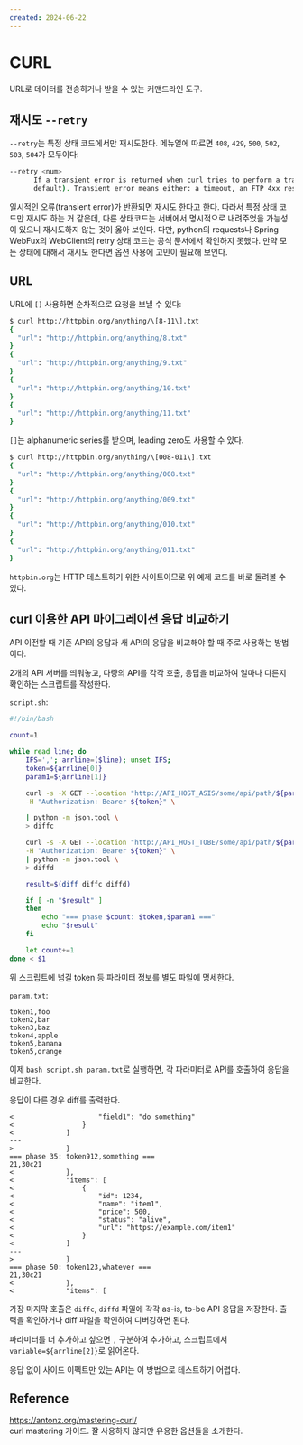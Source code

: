 ```yaml
---
created: 2024-06-22
---
```

# CURL

URL로 데이터를 전송하거나 받을 수 있는 커맨드라인 도구.

## 재시도 `--retry`

`--retry`는 특정 상태 코드에서만 재시도한다.
메뉴얼에 따르면 `408`, `429`, `500`, `502`, `503`, `504`가 모두이다:

```bash
--retry <num>
      If a transient error is returned when curl tries to perform a transfer, it will retry this number of times before giving up. Setting the number to 0 makes curl do no retries (which is the
      default). Transient error means either: a timeout, an FTP 4xx response code or an HTTP 408, 429, 500, 502, 503 or 504 response code.
```

일시적인 오류(transient error)가 반환되면 재시도 한다고 한다.
따라서 특정 상태 코드만 재시도 하는 거 같은데, 다른 상태코드는 서버에서 명시적으로 내려주었을 가능성이 있으니 재시도하지 않는 것이 옳아 보인다.
다만, python의 requests나 Spring WebFux의 WebClient의 retry 상태 코드는 공식 문서에서 확인하지 못했다.
만약 모든 상태에 대해서 재시도 한다면 옵션 사용에 고민이 필요해 보인다.

## URL

URL에 `[]` 사용하면 순차적으로 요청을 보낼 수 있다:

```bash
$ curl http://httpbin.org/anything/\[8-11\].txt
{
  "url": "http://httpbin.org/anything/8.txt"
}
{
  "url": "http://httpbin.org/anything/9.txt"
}
{
  "url": "http://httpbin.org/anything/10.txt"
}
{
  "url": "http://httpbin.org/anything/11.txt"
}
```

`[]`는 alphanumeric series를 받으며, leading zero도 사용할 수 있다.

```bash
$ curl http://httpbin.org/anything/\[008-011\].txt
{
  "url": "http://httpbin.org/anything/008.txt"
}
{
  "url": "http://httpbin.org/anything/009.txt"
}
{
  "url": "http://httpbin.org/anything/010.txt"
}
{
  "url": "http://httpbin.org/anything/011.txt"
}
```

`httpbin.org`는 HTTP 테스트하기 위한 사이트이므로 위 예제 코드를 바로 돌려볼 수 있다.

## curl 이용한 API 마이그레이션 응답 비교하기

API 이전할 때 기존 API의 응답과 새 API의 응답을 비교해야 할 때 주로 사용하는 방법이다.

2개의 API 서버를 띄워놓고, 다량의 API를 각각 호출, 응답을 비교하여 얼마나 다른지 확인하는 스크립트를 작성한다.

`script.sh`:

```bash
#!/bin/bash

count=1

while read line; do
    IFS=','; arrline=($line); unset IFS;
    token=${arrline[0]}
    param1=${arrline[1]}

    curl -s -X GET --location "http://API_HOST_ASIS/some/api/path/${param1}" \
    -H "Authorization: Bearer ${token}" \

    | python -m json.tool \
    > diffc

    curl -s -X GET --location "http://API_HOST_TOBE/some/api/path/${param1}" \
    -H "Authorization: Bearer ${token}" \
    | python -m json.tool \
    > diffd

    result=$(diff diffc diffd)

    if [ -n "$result" ]
    then
        echo "=== phase $count: $token,$param1 ==="
        echo "$result"
    fi

    let count+=1
done < $1
```

위 스크립트에 넘길 token 등 파라미터 정보를 별도 파일에 명세한다.

`param.txt`:

```
token1,foo
token2,bar
token3,baz
token4,apple
token5,banana
token5,orange
```

이제 `bash script.sh param.txt`로 실행하면, 각 파라미터로 API를 호출하여 응답을 비교한다.

응답이 다른 경우 diff를 출력한다.

```
<                     "field1": "do something"
<                 }
<             ]
---
>             }
=== phase 35: token912,something ===
21,30c21
<             },
<             "items": [
<                 {
<                     "id": 1234,
<                     "name": "item1",
<                     "price": 500,
<                     "status": "alive",
<                     "url": "https://example.com/item1"
<                 }
<             ]
---
>             }
=== phase 50: token123,whatever ===
21,30c21
<             },
<             "items": [
```

가장 마지막 호출은 `diffc`, `diffd` 파일에 각각 as-is, to-be API 응답을 저장한다.
출력을 확인하거나 diff 파일을 확인하여 디버깅하면 된다.

파라미터를 더 추가하고 싶으면 `,` 구분하여 추가하고, 스크립트에서 `variable=${arrline[2]}`로 읽어온다.

응답 없이 사이드 이펙트만 있는 API는 이 방법으로 테스트하기 어렵다.

## Reference

https://antonz.org/mastering-curl/ \
curl mastering 가이드. 잘 사용하지 않지만 유용한 옵션들을 소개한다.
